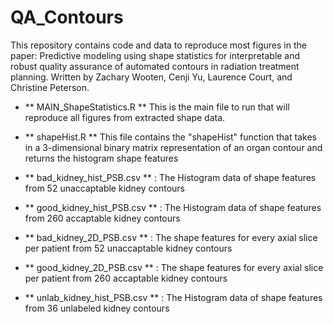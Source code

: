 # QA_Contours

This repository contains code and data to reproduce most figures in the paper: Predictive modeling using shape statistics for interpretable and robust quality assurance of automated contours in radiation treatment planning. Written by Zachary Wooten, Cenji Yu, Laurence Court, and Christine Peterson.

 - ** MAIN_ShapeStatistics.R ** This is the main file to run that will reproduce all figures from extracted shape data. 
 
 - ** shapeHist.R ** This file contains the "shapeHist" function that takes in a 3-dimensional binary matrix representation of an organ contour and returns the histogram shape features

- ** bad_kidney_hist_PSB.csv ** : The Histogram data of shape features from 52 unaccaptable kidney contours

- ** good_kidney_hist_PSB.csv ** : The Histogram data of shape features from 260 accaptable kidney contours

- ** bad_kidney_2D_PSB.csv ** : The shape features for every axial slice per patient from 52 unaccaptable kidney contours

- ** good_kidney_2D_PSB.csv ** : The shape features for every axial slice per patient from 260 accaptable kidney contours

- ** unlab_kidney_hist_PSB.csv ** : The Histogram data of shape features from 36 unlabeled kidney contours

